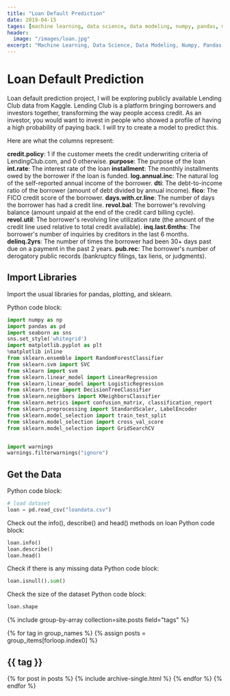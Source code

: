 ```yaml
---
title: "Loan Default Prediction"
date: 2019-04-15
tages: [machine learning, data science, data modeling, numpy, pandas, matplotlib, scikit-learn]
header:
  image: "/images/loan.jpg"
excerpt: "Machine Learning, Data Science, Data Modeling, Numpy, Pandas, Matplotlib, Scikit-learn"
---
```


# Loan Default Prediction

Loan default prediction project, I will be exploring publicly available Lending Club data from Kaggle. Lending Club is a platform bringing borrowers and investors together, transforming the way people access credit. As an investor, you would want to invest in people who showed a profile of having a high probability of paying back. I will try to create a model to predict this.

Here are what the columns represent:

**credit.policy**: 1 if the customer meets the credit underwriting criteria of LendingClub.com, and 0 otherwise.
**purpose**: The purpose of the loan
**int.rate**: The interest rate of the loan
**installment**: The monthly installments owed by the borrower if the loan is funded.
**log.annual.inc**: The natural log of the self-reported annual income of the borrower.
**dti**: The debt-to-income ratio of the borrower (amount of debt divided by annual income).
**fico**: The FICO credit score of the borrower.
**days.with.cr.line**: The number of days the borrower has had a credit line.
**revol.bal**: The borrower's revolving balance (amount unpaid at the end of the credit card billing cycle).
**revol.util**: The borrower's revolving line utilization rate (the amount of the credit line used relative to total credit available).
**inq.last.6mths**: The borrower's number of inquiries by creditors in the last 6 months.
**delinq.2yrs**: The number of times the borrower had been 30+ days past due on a payment in the past 2 years.
**pub.rec**: The borrower's number of derogatory public records (bankruptcy filings, tax liens, or judgments).

## Import Libraries
Import the usual libraries for pandas, plotting, and sklearn.

Python code block:
```python
import numpy as np
import pandas as pd
import seaborn as sns
sns.set_style('whitegrid')
import matplotlib.pyplot as plt
%matplotlib inline
from sklearn.ensemble import RandomForestClassifier
from sklearn.svm import SVC
from sklearn import svm
from sklearn.linear_model import LinearRegression
from sklearn.linear_model import LogisticRegression
from sklearn.tree import DecisionTreeClassifier
from sklearn.neighbors import KNeighborsClassifier
from sklearn.metrics import confusion_matrix, classification_report
from sklearn.preprocessing import StandardScaler, LabelEncoder
from sklearn.model_selection import train_test_split
from sklearn.model_selection import cross_val_score
from sklearn.model_selection import GridSearchCV


import warnings
warnings.filterwarnings("ignore")
```

## Get the Data
Python code block:
```python
# load dataset
loan = pd.read_csv("loandata.csv")
```

Check out the info(), describe() and head() methods on loan
Python code block:
```python
loan.info()
loan.describe()
loan.head()
```

Check if there is any missing data
Python code block:
```python
loan.isnull().sum()
```

Check the size of the dataset
Python code block:
```python
loan.shape
```

{% include group-by-array collection=site.posts field="tags" %}

{% for tag in group_names %}
  {% assign posts = group_items[forloop.index0] %}
  <h2 id="{{ tag | slugify }}" class="archive__subtitle">{{ tag }}</h2>
  {% for post in posts %}
    {% include archive-single.html %}
  {% endfor %}
{% endfor %}
